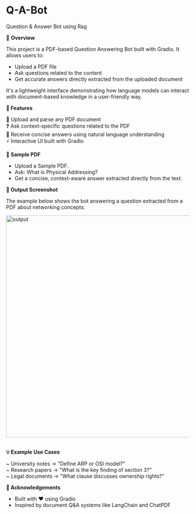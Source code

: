# Q-A-Bot
Question &amp; Answer Bot using Rag 

🧠 **Overview**

This project is a PDF-based Question Answering Bot built with Gradio. It allows users to:

- Upload a PDF file
- Ask questions related to the content
- Get accurate answers directly extracted from the uploaded document

It's a lightweight interface demonstrating how language models can interact with document-based knowledge in a user-friendly way.



**🚀 Features**

📄 Upload and parse any PDF document <br>
❓ Ask context-specific questions related to the PDF <br>
💬 Receive concise answers using natural language understanding <br>
⚡ Interactive UI built with Gradio <br>


**📁 Sample PDF** <br>
- Upload a Sample PDF.
- Ask: What is Physical Addressing?
- Get a concise, context-aware answer extracted directly from the text.

**📸 Output Screenshot**

The example below shows the bot answering a question extracted from a PDF about networking concepts:

<img width="1352" height="607" alt="output" src="https://github.com/user-attachments/assets/75eb9cfa-1012-4832-96d2-6e988b24940a" />
<br>
<br>

**💡 Example Use Cases**

~ University notes → "Define ARP or OSI model?" <br>
~ Research papers → "What is the key finding of section 3?"  <br>
~ Legal documents → "What clause discusses ownership rights?"  <br>

**🙌 Acknowledgements**

* Built with ❤️ using Gradio
* Inspired by document Q&A systems like LangChain and ChatPDF


